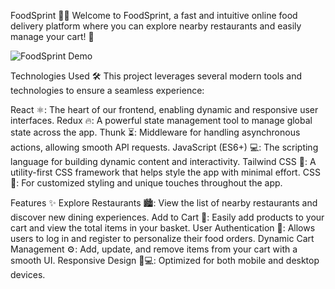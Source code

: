 FoodSprint 🍔🍟
Welcome to FoodSprint, a fast and intuitive online food delivery platform where you can explore nearby restaurants and easily manage your cart! 🚀

![FoodSprint Demo](https://github.com/yasin-erkan/React-Redux-FoodSprint/blob/main/FoodSprint.gif) 

Technologies Used 🛠️
This project leverages several modern tools and technologies to ensure a seamless experience:

React ⚛️: The heart of our frontend, enabling dynamic and responsive user interfaces.
Redux 🔥: A powerful state management tool to manage global state across the app.
Thunk ⏳: Middleware for handling asynchronous actions, allowing smooth API requests.
JavaScript (ES6+) 💻: The scripting language for building dynamic content and interactivity.
Tailwind CSS 🌈: A utility-first CSS framework that helps style the app with minimal effort.
CSS 💅: For customized styling and unique touches throughout the app.

Features ✨
Explore Restaurants 🏙️: View the list of nearby restaurants and discover new dining experiences.
Add to Cart 🛒: Easily add products to your cart and view the total items in your basket.
User Authentication 🔑: Allows users to log in and register to personalize their food orders.
Dynamic Cart Management ⚙️: Add, update, and remove items from your cart with a smooth UI.
Responsive Design 📱💻: Optimized for both mobile and desktop devices.
